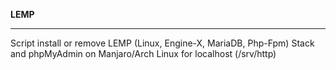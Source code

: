 <b>LEMP</b><hr>
Script install or remove LEMP (Linux, Engine-X, MariaDB, Php-Fpm) Stack and phpMyAdmin on Manjaro/Arch Linux for localhost (/srv/http)
